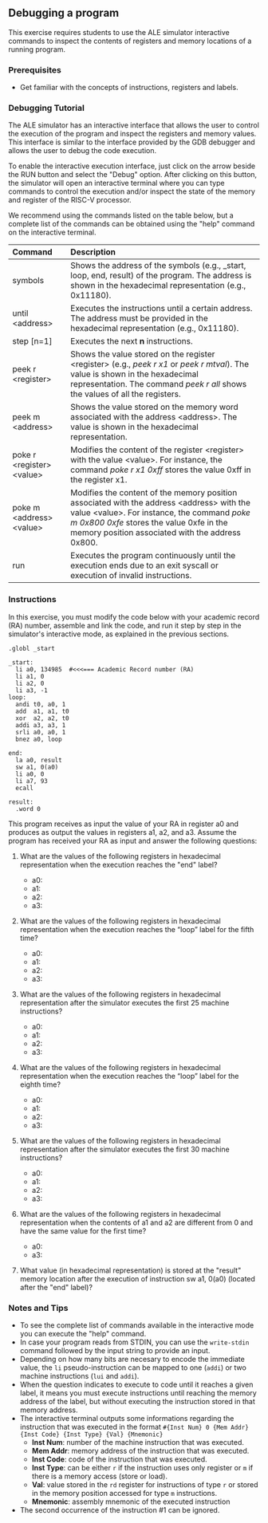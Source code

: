 ## Debugging a program

This exercise requires students to use the ALE simulator interactive commands to inspect the contents of registers and memory locations of a running program.

### Prerequisites

- Get familiar with the concepts of instructions, registers and labels.

### Debugging Tutorial

The ALE simulator has an interactive interface that allows the user to control the execution of the program and inspect the registers and memory values. This interface is similar to the interface provided by the GDB debugger and allows the user to debug the code execution.

To enable the interactive execution interface, just click on the arrow beside the RUN button and select the "Debug" option. After clicking on this button, the simulator will open an interactive terminal where you can type commands to control the execution and/or inspect the state of the memory and register of the RISC-V processor.

We recommend using the commands listed on the table below, but a complete list of the commands can be obtained using the "help" command on the interactive terminal.

| Command                       | Description                                                                                                                                                                                                                                 |
| :---------------------------- | :------------------------------------------------------------------------------------------------------------------------------------------------------------------------------------------------------------------------------------------ |
| symbols                       | Shows the address of the symbols (e.g., \_start, loop, end, result) of the program. The address is shown in the hexadecimal representation (e.g., 0x11180).                                                                                 |
| until \<address\>             | Executes the instructions until a certain address. The address must be provided in the hexadecimal representation (e.g., 0x11180).                                                                                                          |
| step [n=1]                    | Executes the next **n** instructions.                                                                                                                                                                                                       |
| peek r \<register\>           | Shows the value stored on the register \<register\> (e.g., _peek r x1_ or _peek r mtval_). The value is shown in the hexadecimal representation. The command _peek r all_ shows the values of all the registers.                            |
| peek m \<address\>            | Shows the value stored on the memory word associated with the address \<address\>. The value is shown in the hexadecimal representation.                                                                                                    |
| poke r \<register\> \<value\> | Modifies the content of the register \<register\> with the value \<value\>. For instance, the command _poke r x1 0xff_ stores the value 0xff in the register x1.                                                                            |
| poke m \<address\> \<value\>  | Modifies the content of the memory position associated with the address \<address\> with the value \<value\>. For instance, the command _poke m 0x800 0xfe_ stores the value 0xfe in the memory position associated with the address 0x800. |
| run                           | Executes the program continuously until the execution ends due to an exit syscall or execution of invalid instructions.                                                                                                                     |

### Instructions

In this exercise, you must modify the code below with your academic record (RA) number, assemble and link the code, and run it step by step in the simulator's interactive mode, as explained in the previous sections.

```riscvasm
.globl _start

_start:
  li a0, 134985  #<<<=== Academic Record number (RA)
  li a1, 0
  li a2, 0
  li a3, -1
loop:
  andi t0, a0, 1
  add  a1, a1, t0
  xor  a2, a2, t0
  addi a3, a3, 1
  srli a0, a0, 1
  bnez a0, loop

end:
  la a0, result
  sw a1, 0(a0)
  li a0, 0
  li a7, 93
  ecall

result:
  .word 0
```

This program receives as input the value of your RA in register a0 and produces as output the values ​​in registers a1, a2, and a3. Assume the program has received your RA as input and answer the following questions:

1. What are the values ​​of the following registers in hexadecimal representation when the execution reaches the "end" label?

   - a0:
   - a1:
   - a2:
   - a3:

2. What are the values ​​of the following registers in hexadecimal representation when the execution reaches the “loop” label for the fifth time?

   - a0:
   - a1:
   - a2:
   - a3:

3. What are the values ​​of the following registers in hexadecimal representation after the simulator executes the first 25 machine instructions?

   - a0:
   - a1:
   - a2:
   - a3:

4. What are the values ​​of the following registers in hexadecimal representation when the execution reaches the “loop” label for the eighth time?

   - a0:
   - a1:
   - a2:
   - a3:

5. What are the values ​​of the following registers in hexadecimal representation after the simulator executes the first 30 machine instructions?

   - a0:
   - a1:
   - a2:
   - a3:

6. What are the values ​​of the following registers in hexadecimal representation when the contents of a1 and a2 are different from 0 and have the same value for the first time?

   - a0:
   - a3:

7. What value (in hexadecimal representation) is stored at the "result" memory location after the execution of instruction sw a1, 0(a0) (located after the "end" label)?

### Notes and Tips

- To see the complete list of commands available in the interactive mode you can execute the "help" command.
- In case your program reads from STDIN, you can use the `write-stdin` command followed by the input string to provide an input.
- Depending on how many bits are necesary to encode the immediate value, the `li` pseudo-instruction can be mapped to one (`addi`) or two machine instructions (`lui` and `addi`).
- When the question indicates to execute to code until it reaches a given label, it means you must execute instructions until reaching the memory address of the label, but without executing the instruction stored in that memory address.
- The interactive terminal outputs some informations regarding the instruction that was executed in the format `#{Inst Num} 0 {Mem Addr} {Inst Code} {Inst Type} {Val} {Mnemonic}`
   - **Inst Num**: number of the machine instruction that was executed.
   - **Mem Addr**: memory address of the instruction that was executed. 
   - **Inst Code**: code of the instruction that was executed.
   - **Inst Type**: can be either `r` if the instruction uses only register or `m` if there is a memory access (store or load). 
   - **Val**: value stored in the `rd` register for instructions of type `r` or stored in the memory position accessed for type `m` instructions.
   - **Mnemonic**: assembly mnemonic of the executed instruction
- The second occurrence of the instruction #1 can be ignored.
